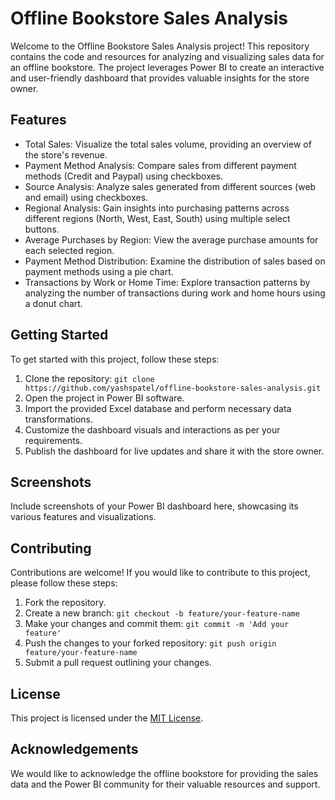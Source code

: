 # Offline Bookstore Sales Analysis

Welcome to the Offline Bookstore Sales Analysis project! This repository contains the code and resources for analyzing and visualizing sales data for an offline bookstore. The project leverages Power BI to create an interactive and user-friendly dashboard that provides valuable insights for the store owner.

## Features

- Total Sales: Visualize the total sales volume, providing an overview of the store's revenue.
- Payment Method Analysis: Compare sales from different payment methods (Credit and Paypal) using checkboxes.
- Source Analysis: Analyze sales generated from different sources (web and email) using checkboxes.
- Regional Analysis: Gain insights into purchasing patterns across different regions (North, West, East, South) using multiple select buttons.
- Average Purchases by Region: View the average purchase amounts for each selected region.
- Payment Method Distribution: Examine the distribution of sales based on payment methods using a pie chart.
- Transactions by Work or Home Time: Explore transaction patterns by analyzing the number of transactions during work and home hours using a donut chart.

## Getting Started

To get started with this project, follow these steps:

1. Clone the repository: `git clone https://github.com/yashspatel/offline-bookstore-sales-analysis.git`
2. Open the project in Power BI software.
3. Import the provided Excel database and perform necessary data transformations.
4. Customize the dashboard visuals and interactions as per your requirements.
5. Publish the dashboard for live updates and share it with the store owner.

## Screenshots

Include screenshots of your Power BI dashboard here, showcasing its various features and visualizations.

## Contributing

Contributions are welcome! If you would like to contribute to this project, please follow these steps:

1. Fork the repository.
2. Create a new branch: `git checkout -b feature/your-feature-name`
3. Make your changes and commit them: `git commit -m 'Add your feature'`
4. Push the changes to your forked repository: `git push origin feature/your-feature-name`
5. Submit a pull request outlining your changes.

## License

This project is licensed under the [MIT License](LICENSE).

## Acknowledgements

We would like to acknowledge the offline bookstore for providing the sales data and the Power BI community for their valuable resources and support.

